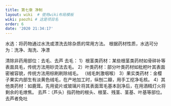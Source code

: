 ```yaml
---
title: 第七章 净制
layout: wiki  # 使用wiki布局模板
wiki: paozhi # 这是项目名
order: 6
date: '2020 21:34:17'
---
```


水选：将药物通过水洗或漂洗去除杂质的常用方法。
根据药材性质，水选可分为：洗净、淘洗、净漂

清除非药用部位：去毛、去芦
去毛：
    1）根茎类药材：某些根茎类药材如骨碎补等表面具毛，传统方法用砂烫法去毛。
    2）叶类药材：部分叶类药材如枇杷叶其表面密被容貌，传统方法用棕刷刷除绒毛。
                （绒毛刺激咽喉）
    3）果实类药材：金樱子果实内部生有淡黄色绒毛，在产地加工时，纵刨二瓣，用手工挖净毛核。
    4）其他类药材：如鹿茸。先用瓷片或玻璃片将其表面茸毛基本刮净后，在用酒精灯火将剩余的毛燎焦。
去芦：（芦头）指药物的根头、根茎、残茎、茎基、叶基等部位。 去芦者免吐
